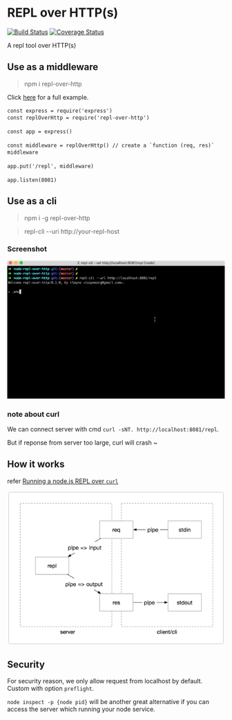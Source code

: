 # REPL over HTTP(s)

[![Build Status](https://travis-ci.org/isayme/node-repl-over-http.svg?branch=master)](https://travis-ci.org/isayme/node-repl-over-http)
[![Coverage Status](https://coveralls.io/repos/github/isayme/node-repl-over-http/badge.svg?branch=master)](https://coveralls.io/github/isayme/node-repl-over-http?branch=master)

A repl tool over HTTP(s)

## Use as a middleware
> npm i repl-over-http

Click [here](./example/server.js) for a full example.

```
const express = require('express')
const replOverHttp = require('repl-over-http')

const app = express()

const middleware = replOverHttp() // create a `function (req, res)` middleware

app.put('/repl', middleware)

app.listen(8081)
```

## Use as a cli
> npm i -g repl-over-http

> repl-cli --uri http://your-repl-host

### Screenshot
![screenshot](./screenshot.gif)

### note about curl
We can connect server with cmd `curl -sNT. http://localhost:8081/repl`.

But if reponse from server too large, curl will crash ~

## How it works
refer [Running a node.js REPL over `curl`](https://gist.github.com/TooTallNate/2053342)

![how-it-works](./how-it-works.png)

## Security
For security reason, we only allow request from localhost by default. Custom with option `preflight`.

`node inspect -p {node pid}` will be another great alternative if you can access the server which running your node service.

